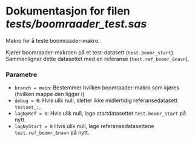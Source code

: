 
# Dokumentasjon for filen *tests/boomraader_test.sas*

Makro for å teste boomraader-makro.

Kjører boomraader-makroen på et test-datasett (`test.boomr_start`).
Sammenligner dette datasettet med en referanse (`test.ref_boomr_&navn`).

### Parametre

- `branch = main`: Bestemmer hvilken boomraader-makro som kjøres (hvilken mappe den ligger i)
- `debug = 0`: Hvis ulik null, sletter ikke midlertidig referansedatasett `testset_:`.
- `lagNyRef = 0`: Hvis ulik null, lage startdatasettet `test.boomr_start` på nytt.
- `lagNyStart = 0` Hvis ulik null, lage referansedatasettene `test.ref_boomr_&navn` på nytt.

